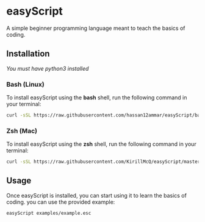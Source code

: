 # easyScript

A simple beginner programming language meant to teach the basics of coding.

## Installation

_You must have python3 installed_

### Bash (Linux)

To install easyScript using the **bash** shell, run the following command in your terminal:
```bash
curl -sSL https://raw.githubusercontent.com/hassan12ammar/easyScript/bash-script/installation/bash_script.sh | bash
```

### Zsh (Mac)

To install easyScript using the **zsh** shell, run the following command in your terminal:
```bash
curl -sSL https://raw.githubusercontent.com/KirillMcQ/easyScript/master/installation/install_script.sh | bash
```

## Usage

Once easyScript is installed, you can start using it to learn the basics of coding. you can use the provided example:
```
easyScript examples/example.esc
```
